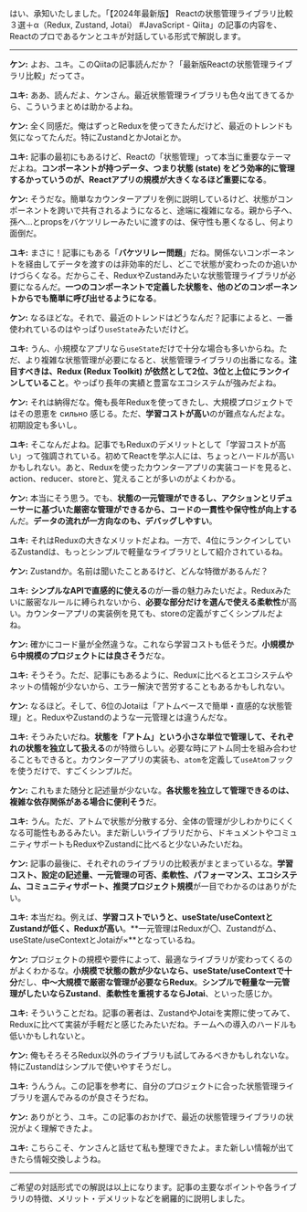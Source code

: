 はい、承知いたしました。「【2024年最新版】 Reactの状態管理ライブラリ比較３選＋α（Redux, Zustand, Jotai） #JavaScript - Qiita」の記事の内容を、Reactのプロであるケンとユキが対話している形式で解説します。

---

**ケン:** よお、ユキ。このQiitaの記事読んだか？「最新版Reactの状態管理ライブラリ比較」だってさ。

**ユキ:** ああ、読んだよ、ケンさん。最近状態管理ライブラリも色々出てきてるから、こういうまとめは助かるよね。

**ケン:** 全く同感だ。俺はずっとReduxを使ってきたんだけど、最近のトレンドも気になってたんだ。特にZustandとかJotaiとか。

**ユキ:** 記事の最初にもあるけど、Reactの「状態管理」って本当に重要なテーマだよね。**コンポーネントが持つデータ、つまり状態 (state) をどう効率的に管理するかっていうのが、Reactアプリの規模が大きくなるほど重要になる**。

**ケン:** そうだな。簡単なカウンターアプリを例に説明しているけど、状態がコンポーネントを跨いで共有されるようになると、途端に複雑になる。親から子へ、孫へ…とpropsをバケツリレーみたいに渡すのは、保守性も悪くなるし、何より面倒だ。

**ユキ:** まさに！記事にもある「**バケツリレー問題**」だね。関係ないコンポーネントを経由してデータを渡すのは非効率的だし、どこで状態が変わったのか追いかけづらくなる。だからこそ、ReduxやZustandみたいな状態管理ライブラリが必要になるんだ。**一つのコンポーネントで定義した状態を、他のどのコンポーネントからでも簡単に呼び出せるようになる**。

**ケン:** なるほどな。それで、最近のトレンドはどうなんだ？記事によると、一番使われているのはやっぱり`useState`みたいだけど。

**ユキ:** うん、小規模なアプリなら`useState`だけで十分な場合も多いからね。ただ、より複雑な状態管理が必要になると、状態管理ライブラリの出番になる。**注目すべきは、Redux (Redux Toolkit) が依然として2位、3位と上位にランクインしていること**。やっぱり長年の実績と豊富なエコシステムが強みだよね。

**ケン:** それは納得だな。俺も長年Reduxを使ってきたし、大規模プロジェクトではその恩恵を сильно 感じる。ただ、**学習コストが高い**のが難点なんだよな。初期設定も多いし。

**ユキ:** そこなんだよね。記事でもReduxのデメリットとして「学習コストが高い」って強調されている。初めてReactを学ぶ人には、ちょっとハードルが高いかもしれない。あと、Reduxを使ったカウンターアプリの実装コードを見ると、action、reducer、storeと、覚えることが多いのがよくわかる。

**ケン:** 本当にそう思う。でも、**状態の一元管理ができるし、アクションとリデューサーに基づいた厳密な管理ができるから、コードの一貫性や保守性が向上する**んだ。**データの流れが一方向なのも、デバッグしやすい**。

**ユキ:** それはReduxの大きなメリットだよね。一方で、4位にランクインしているZustandは、もっとシンプルで軽量なライブラリとして紹介されているね。

**ケン:** Zustandか。名前は聞いたことあるけど、どんな特徴があるんだ？

**ユキ:** **シンプルなAPIで直感的に使える**のが一番の魅力みたいだよ。Reduxみたいに厳密なルールに縛られないから、**必要な部分だけを選んで使える柔軟性**が高い。カウンターアプリの実装例を見ても、storeの定義がすごくシンプルだよね。

**ケン:** 確かにコード量が全然違うな。これなら学習コストも低そうだ。**小規模から中規模のプロジェクトには良さそう**だな。

**ユキ:** そうそう。ただ、記事にもあるように、Reduxに比べるとエコシステムやネットの情報が少ないから、エラー解決で苦労することもあるかもしれない。

**ケン:** なるほど。そして、6位のJotaiは「アトムベースで簡単・直感的な状態管理」と。ReduxやZustandのような一元管理とは違うんだな。

**ユキ:** そうみたいだね。**状態を「アトム」という小さな単位で管理して、それぞれの状態を独立して扱える**のが特徴らしい。必要な時にアトム同士を組み合わせることもできると。カウンターアプリの実装も、`atom`を定義して`useAtom`フックを使うだけで、すごくシンプルだ。

**ケン:** これもまた随分と記述量が少ないな。**各状態を独立して管理できるのは、複雑な依存関係がある場合に便利そう**だ。

**ユキ:** うん。ただ、アトムで状態が分散する分、全体の管理が少しわかりにくくなる可能性もあるみたい。まだ新しいライブラリだから、ドキュメントやコミュニティサポートもReduxやZustandに比べると少ないみたいだね。

**ケン:** 記事の最後に、それぞれのライブラリの比較表がまとまっているな。**学習コスト、設定の記述量、一元管理の可否、柔軟性、パフォーマンス、エコシステム、コミュニティサポート、推奨プロジェクト規模**が一目でわかるのはありがたい。

**ユキ:** 本当だね。例えば、**学習コストでいうと、useState/useContextとZustandが低く、Reduxが高い**。**一元管理はReduxが〇、Zustandが△、useState/useContextとJotaiが×**となっているね。

**ケン:** プロジェクトの規模や要件によって、最適なライブラリが変わってくるのがよくわかるな。**小規模で状態の数が少ないなら、useState/useContextで十分**だし、**中〜大規模で厳密な管理が必要ならRedux**。**シンプルで軽量な一元管理がしたいならZustand**、**柔軟性を重視するならJotai**、といった感じか。

**ユキ:** そういうことだね。記事の著者は、ZustandやJotaiを実際に使ってみて、Reduxに比べて実装が手軽だと感じたみたいだね。チームへの導入のハードルも低いかもしれないと。

**ケン:** 俺もそろそろRedux以外のライブラリも試してみるべきかもしれないな。特にZustandはシンプルで使いやすそうだし。

**ユキ:** うんうん。この記事を参考に、自分のプロジェクトに合った状態管理ライブラリを選んでみるのが良さそうだね。

**ケン:** ありがとう、ユキ。この記事のおかげで、最近の状態管理ライブラリの状況がよく理解できたよ。

**ユキ:** こちらこそ、ケンさんと話せて私も整理できたよ。また新しい情報が出てきたら情報交換しようね。

---

ご希望の対話形式での解説は以上になります。記事の主要なポイントや各ライブラリの特徴、メリット・デメリットなどを網羅的に説明しました。
